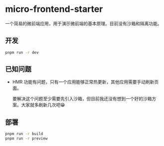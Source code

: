 # micro-frontend-starter

一个简易的微前端应用，用于演示微前端的基本原理。目前没有沙箱和隔离功能。

## 开发

```bash
pnpm run -r dev
```

## 已知问题

- HMR 功能有问题，只有一个应用能够正常热更新，其他应用需要手动刷新页面。

    要解决这个问题至少需要先引入沙箱，但目前我还没有想到一个好的沙箱方案。大家就多刷新几次吧😁

## 部署
```bash
pnpm run -r build
pnpm run -r preview
```

